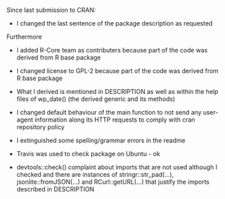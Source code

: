 Since last submission to CRAN:

- I changed the last sentence of the package description as requested

Furthermore

- I added R-Core team as contributers because part of the code was derived from R base package
- I changed license to GPL-2 because part of the code was derived from R base package 
- What I derived is mentioned in DESCRIPTION as well as within the help files of
wp_date() (the derived generic and its methods)

- I changed default behaviour of the main function to not send any user-agent information along its HTTP requests to comply with cran repository policy

- I extinguished some spelling/grammar errors in the readme

- Travis was used to check package on Ubuntu - ok

- devtools::check() complaint about imports that are not used although I checked and there are instances of stringr::str_pad(...), jsonlite::fromJSON(...) and RCurl::getURL(...) that justify the imports described in DESCRIPTION
